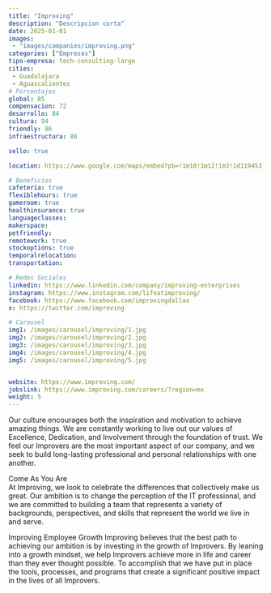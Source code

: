 ```yaml
---
title: "Improving"
description: "Descripcion corta"
date: 2025-01-01
images: 
 - "images/companies/improving.png"
categories: ["Empresas"]
tipo-empresa: tech-consulting-large
cities: 
 - Guadalajara
 - Aguascalientes
# Porcentajes  
global: 85
compensacion: 72
desarrollo: 84
cultura: 94
friendly: 86
infraestructura: 86

sello: true

location: https://www.google.com/maps/embed?pb=!1m18!1m12!1m3!1d119453.50133648288!2d-103.44818350707341!3d20.67275549003036!2m3!1f0!2f0!3f0!3m2!1i1024!2i768!4f13.1!3m3!1m2!1s0x8428add6c3c1323f%3A0x1b33ebadfe7f1b2f!2sImproving!5e0!3m2!1ses-419!2smx!4v1738039330758!5m2!1ses-419!2smx

# Beneficios
cafeteria: true
flexiblehours: true
gameroom: true
healthinsurance: true
languageclasses: 
makerspace: 
petfriendly: 
remotework: true
stockoptions: true
temporalrelocation: 
transportation: 

# Redes Sociales
linkedin: https://www.linkedin.com/company/improving-enterprises
instagram: https://www.instagram.com/lifeatimproving/
facebook: https://www.facebook.com/improvingdallas
x: https://twitter.com/improving

# Carousel
img1: /images/carousel/improving/1.jpg
img2: /images/carousel/improving/2.jpg
img3: /images/carousel/improving/3.jpg
img4: /images/carousel/improving/4.jpg
img5: /images/carousel/improving/5.jpg


website: https://www.improving.com/
jobslink: https://www.improving.com/careers/?region=mx
weight: 5
---
```


Our culture encourages both the inspiration and motivation to achieve amazing things. We are constantly working to live out our values of Excellence, Dedication, and Involvement through the foundation of trust. We feel our Improvers are the most important aspect of our company, and we seek to build long-lasting professional and personal relationships with one another.

Come As You Are  
At Improving, we look to celebrate the differences that collectively make us great. Our ambition is to change the perception of the IT professional, and we are committed to building a team that represents a variety of backgrounds, perspectives, and skills that represent the world we live in and serve.

Improving Employee Growth
Improving believes that the best path to achieving our ambition is by investing in the growth of Improvers. By leaning into a growth mindset, we help Improvers achieve more in life and career than they ever thought possible. To accomplish that we have put in place the tools, processes, and programs that create a significant positive impact in the lives of all Improvers.
